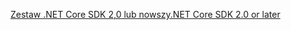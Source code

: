 [<span data-ttu-id="e4adb-101">Zestaw .NET Core SDK 2,0 lub nowszy</span><span class="sxs-lookup"><span data-stu-id="e4adb-101">.NET Core SDK 2.0 or later</span></span>](https://dotnet.microsoft.com/download)
